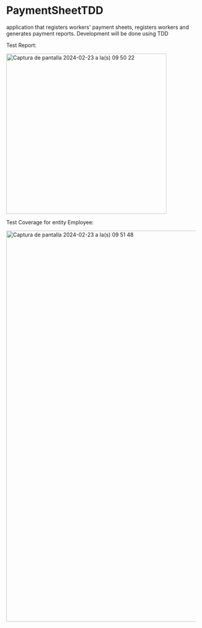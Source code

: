 # PaymentSheetTDD
application that registers workers' payment sheets, registers workers and generates payment reports. Development will be done using TDD


Test Report:

<img width="426" alt="Captura de pantalla 2024-02-23 a la(s) 09 50 22" src="https://github.com/marcocastope/PaymentSheetTDD/assets/23505346/fb96d24f-2139-4afb-a63f-2ee8e7a1586a">

Test Coverage for entity Employee:

<img width="1040" alt="Captura de pantalla 2024-02-23 a la(s) 09 51 48" src="https://github.com/marcocastope/PaymentSheetTDD/assets/23505346/3cf8a10b-fa37-4fa2-a0ae-874e503536b4">

